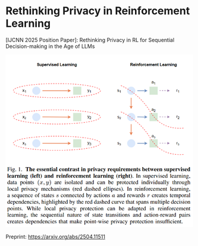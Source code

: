 # Rethinking Privacy in Reinforcement Learning
[IJCNN 2025 Position Paper]: Rethinking Privacy in RL for Sequential Decision-making in the Age of LLMs

[![Sequential Privacy](sequential_privacy.png)](sequential_privacy_IJCNN.pdf)

Preprint: https://arxiv.org/abs/2504.11511
